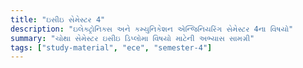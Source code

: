 ```yaml
---
title: "ઇસીઇ સેમેસ્ટર 4"
description: "ઇલેક્ટ્રોનિક્સ અને કમ્યુનિકેશન એન્જિનિયરિંગ સેમેસ્ટર 4ના વિષયો"
summary: "ચોથા સેમેસ્ટર ઇસીઇ ડિપ્લોમા વિષયો માટેની અભ્યાસ સામગ્રી"
tags: ["study-material", "ece", "semester-4"]
---
```

